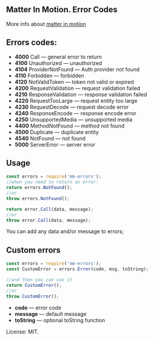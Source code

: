 ## Matter In Motion. Error Codes

More info about [matter in motion](http://https://github.com/matter-in-motion/mm)

## Errors codes:

* **4000** Call — general error to return
* **4100** Unauthorized — unauthorized
* **4104** ProviderNotFound — Auth provider not found
* **4110** Forbidden — forbidden
* **4120** NotValidToken — token not valid or expired
* **4200** RequestValidation — request validation failed
* **4210** ResponseValidation — response validation failed
* **4220** RequestTooLarge — request entity too large
* **4230** RequestDecode — request decode error
* **4240** ResponseEncode — response encode error
* **4250** UnsupportedMedia — unsupported media
* **4400** MethodNotFound — method not found
* **4500** Duplicate — duplicate entity
* **4540** NotFound — not found
* **5000** ServerError — server error

## Usage
```js
const errors = require('mm-errors');
//when you need to return an error:
return errors.NotFound();
//or
throw errors.NotFound();
```

```js
return error.Call(data, message);
//or
throw error.Call(data, message);
```

You can add any data and/or message to errors;

## Custom errors
```js
const errors = require('mm-errors');
const CustomError = errors.Error(code, msg, toString);

//and then you can use it
return CustomError();
//or
throw CustomError();
```

* **code** — error code
* **message** — default message
* **toString** — optional toString function


License: MIT.
